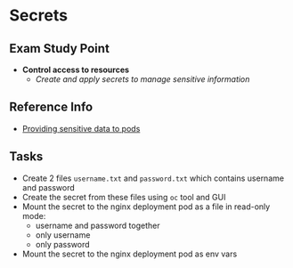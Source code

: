 # Secrets

## Exam Study Point

* **Control access to resources**
    * _Create and apply secrets to manage sensitive information_

## Reference Info

* [Providing sensitive data to pods](https://docs.openshift.com/container-platform/4.2/nodes/pods/nodes-pods-secrets.html)

## Tasks

* Create 2 files `username.txt` and `password.txt` which contains username and password
* Create the secret from these files using `oc` tool and GUI
* Mount the secret to the nginx deployment pod as a file in read-only mode:
    * username and password together
    * only username
    * only password
* Mount the secret to the nginx deployment pod as env vars